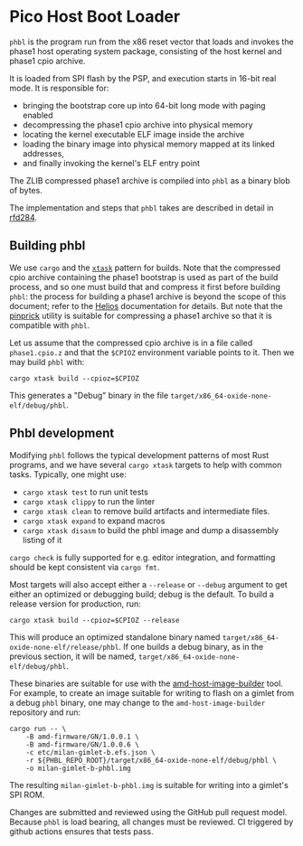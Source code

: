 # Pico Host Boot Loader

`phbl` is the program run from the x86 reset vector that loads
and invokes the phase1 host operating system package, consisting
of the host kernel and phase1 cpio archive.

It is loaded from SPI flash by the PSP, and execution starts in
16-bit real mode.  It is responsible for:

* bringing the bootstrap core up into 64-bit long mode with
  paging enabled
* decompressing the phase1 cpio archive into physical memory
* locating the kernel executable ELF image inside the archive
* loading the binary image into physical memory mapped at its
  linked addresses,
* and finally invoking the kernel's ELF entry point

The ZLIB compressed phase1 archive is compiled into `phbl` as a
binary blob of bytes.

The implementation and steps that `phbl` takes are described in
detail in [rfd284][1].

## Building phbl

We use `cargo` and the [`xtask`][2] pattern for builds.  Note
that the compressed cpio archive containing the phase1 bootstrap
is used as part of the build process, and so one must build that
and compress it first before building `phbl`: the process for
building a phase1 archive is beyond the scope of this document;
refer to the [Helios][3] documentation for details.  But note
that the [pinprick][4] utility is suitable for compressing a
phase1 archive so that it is compatible with `phbl`.

Let us assume that the compressed cpio archive is in a file
called `phase1.cpio.z` and that the `$CPIOZ` environment
variable points to it.  Then we may build `phbl` with:

```
cargo xtask build --cpioz=$CPIOZ
```

This generates a "Debug" binary in the file
`target/x86_64-oxide-none-elf/debug/phbl`.

## Phbl development

Modifying `phbl` follows the typical development patterns of
most Rust programs, and we have several `cargo xtask` targets to
help with common tasks.  Typically, one might use:

* `cargo xtask test` to run unit tests
* `cargo xtask clippy` to run the linter
* `cargo xtask clean` to remove build artifacts and intermediate
  files.
* `cargo xtask expand` to expand macros
* `cargo xtask disasm` to build the phbl image and dump a
  disassembly listing of it

`cargo check` is fully supported for e.g. editor integration,
and formatting should be kept consistent via `cargo fmt`.

Most targets will also accept either a `--release` or `--debug`
argument to get either an optimized or debugging build; debug
is the default.  To build a release version for production, run:

```
cargo xtask build --cpioz=$CPIOZ --release
```

This will produce an optimized standalone binary named
`target/x86_64-oxide-none-elf/release/phbl`.  If one builds
a debug binary, as in the previous section, it will be named,
`target/x86_64-oxide-none-elf/debug/phbl`.

These binaries are suitable for use with the
[amd-host-image-builder][5] tool.  For example, to create an
image suitable for writing to flash on a gimlet from a debug
`phbl` binary, one may change to the `amd-host-image-builder`
repository and run:

```
cargo run -- \
    -B amd-firmware/GN/1.0.0.1 \
    -B amd-firmware/GN/1.0.0.6 \
    -c etc/milan-gimlet-b.efs.json \
    -r ${PHBL_REPO_ROOT}/target/x86_64-oxide-none-elf/debug/phbl \
    -o milan-gimlet-b-phbl.img
```

The resulting `milan-gimlet-b-phbl.img` is suitable for writing
into a gimlet's SPI ROM.

Changes are submitted and reviewed using the GitHub pull request
model.  Because `phbl` is load bearing, all changes must be
reviewed.  CI triggered by github actions ensures that tests
pass.

[1]: https://rfd.shared.oxide.computer/rfd/0284
[2]: https://github.com/matklad/cargo-xtask
[3]: https://github.com/oxidecomputer/helios
[4]: https://github.com/oxidecomputer/pinprick/
[5]: https://github.com/oxidecomputer/amd-host-image-builder/
